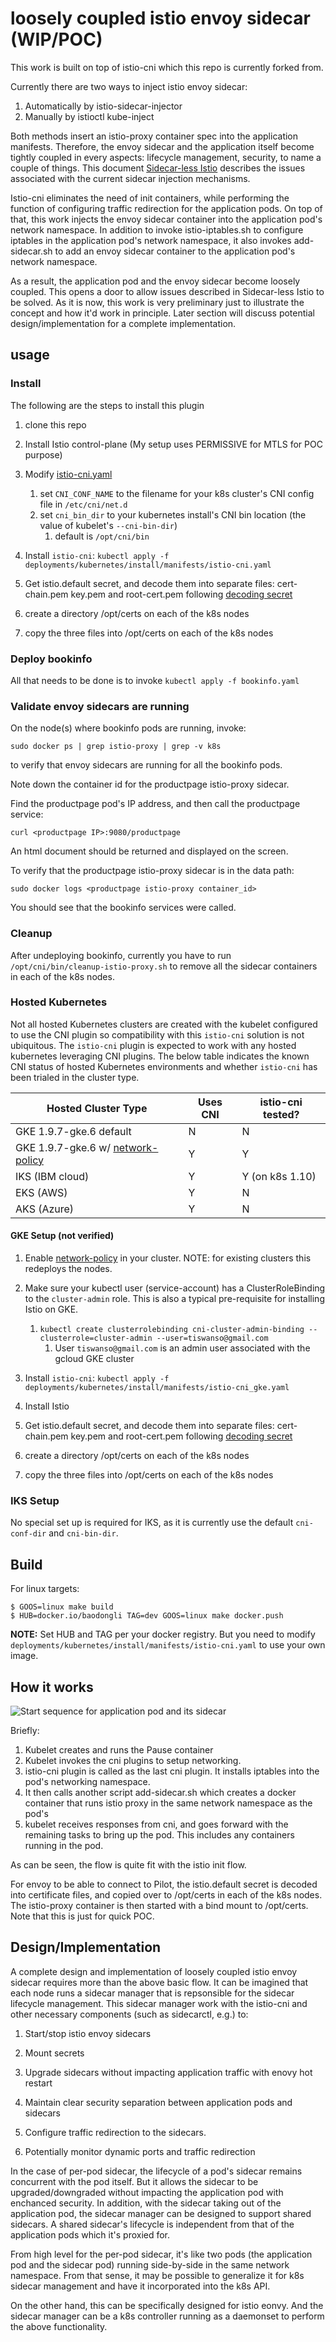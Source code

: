 # loosely coupled istio envoy sidecar (WIP/POC)

This work is built on top of istio-cni which this repo is currently forked from.

Currently there are two ways to inject istio envoy sidecar:

1. Automatically by istio-sidecar-injector
1. Manually by istioctl kube-inject

Both methods insert an istio-proxy container spec into the application
manifests. Therefore, the envoy sidecar and the application itself become
tightly coupled in every aspects: lifecycle management, security, to name a
couple of things. This document [Sidecar-less Istio](https://docs.google.com/document/d/1vb9qIKTNnODWo_Uij2BGDrFj6gVygllRq5zrXmniLxc/edit#heading=h.qex63c29z2to)
describes the issues associated with the current sidecar injection mechanisms.

Istio-cni eliminates the need of init containers, while performing the function
of configuring traffic redirection for the application pods. On top of that,
this work injects the envoy sidecar container into the application pod's network
namespace. In addition to invoke istio-iptables.sh to configure iptables in the
application pod's network namespace, it also invokes add-sidecar.sh to add an
envoy sidecar container to the application pod's network namespace.

As a result, the application pod and the envoy sidecar become loosely coupled.
This opens a door to allow issues described in Sidecar-less Istio to be solved.
As it is now, this work is very preliminary just to illustrate the concept and
how it'd work in principle. Later section will discuss potential
design/implementation for a complete implementation.

## usage
### Install
The following are the steps to install this plugin

1. clone this repo

1. Install Istio control-plane (My setup uses PERMISSIVE for MTLS for POC
   purpose)

1. Modify [istio-cni.yaml](deployments/kubernetes/install/manifests/istio-cni.yaml)
   1. set `CNI_CONF_NAME` to the filename for your k8s cluster's CNI config file in `/etc/cni/net.d`
   1. set `cni_bin_dir` to your kubernetes install's CNI bin location (the value of kubelet's `--cni-bin-dir`)
      1. default is `/opt/cni/bin`

1. Install `istio-cni`: `kubectl apply -f deployments/kubernetes/install/manifests/istio-cni.yaml`

1. Get istio.default secret, and decode them into separate files: cert-chain.pem
   key.pem and root-cert.pem following [decoding
   secret](https://kubernetes.io/docs/concepts/configuration/secret/#decoding-a-secret)

1. create a directory /opt/certs on each of the k8s nodes

1. copy the three files into /opt/certs on each of the k8s nodes

### Deploy bookinfo

All that needs to be done is to invoke `kubectl apply -f bookinfo.yaml`

### Validate envoy sidecars are running

On the node(s) where bookinfo pods are running, invoke:

```
sudo docker ps | grep istio-proxy | grep -v k8s
```
to verify that envoy sidecars are running for all the bookinfo pods.

Note down the container id for the productpage istio-proxy sidecar.

Find the productpage pod's IP address, and then call the productpage service:

```
curl <productpage IP>:9080/productpage
```

An html document should be returned and displayed on the screen.

To verify that the productpage istio-proxy sidecar is in the data path:

```
sudo docker logs <productpage istio-proxy container_id>
```

You should see that the bookinfo services were called.

### Cleanup

After undeploying bookinfo, currently you have to run
`/opt/cni/bin/cleanup-istio-proxy.sh` to remove all the sidecar containers in
each of the k8s nodes. 

### Hosted Kubernetes

Not all hosted Kubernetes clusters are created with the kubelet configured to use the CNI plugin so
compatibility with this `istio-cni` solution is not ubiquitous.  The `istio-cni` plugin is expected
to work with any hosted kubernetes leveraging CNI plugins.  The below table indicates the known CNI status
of hosted Kubernetes environments and whether `istio-cni` has been trialed in the cluster type.

| Hosted Cluster Type | Uses CNI | istio-cni tested? |
|---------------------|----------|-------------------|
| GKE 1.9.7-gke.6 default | N | N |
| GKE 1.9.7-gke.6 w/ [network-policy](https://cloud.google.com/kubernetes-engine/docs/how-to/network-policy) | Y | Y |
| IKS (IBM cloud) | Y | Y (on k8s 1.10) |
| EKS (AWS) | Y | N |
| AKS (Azure) | Y | N |

#### GKE Setup (not verified)

1. Enable [network-policy](https://cloud.google.com/kubernetes-engine/docs/how-to/network-policy) in your cluster.  NOTE: for existing clusters this redeploys the nodes.

1. Make sure your kubectl user (service-account) has a ClusterRoleBinding to the `cluster-admin` role.  This is also a typical pre-requisite for installing Istio on GKE.
   1. `kubectl create clusterrolebinding cni-cluster-admin-binding --clusterrole=cluster-admin --user=tiswanso@gmail.com`
      1. User `tiswanso@gmail.com` is an admin user associated with the gcloud GKE cluster

1. Install `istio-cni`: `kubectl apply -f deployments/kubernetes/install/manifests/istio-cni_gke.yaml`

1. Install Istio

1. Get istio.default secret, and decode them into separate files: cert-chain.pem
   key.pem and root-cert.pem following [decoding
   secret](https://kubernetes.io/docs/concepts/configuration/secret/#decoding-a-secret)

1. create a directory /opt/certs on each of the k8s nodes

1. copy the three files into /opt/certs on each of the k8s nodes

### IKS Setup

No special set up is required for IKS, as it is currently use the default `cni-conf-dir` and `cni-bin-dir`.

## Build

For linux targets:

```
$ GOOS=linux make build
$ HUB=docker.io/baodongli TAG=dev GOOS=linux make docker.push
```

**NOTE:** Set HUB and TAG per your docker registry. But you need to modify
`deployments/kubernetes/install/manifests/istio-cni.yaml` to use your
own image.

## How it works
![Start sequence for application pod and its sidecar](pod-sidecar-start.png)

Briefly:
1. Kubelet creates and runs the Pause container
1. Kubelet invokes the cni plugins to setup networking. 
1. istio-cni plugin is called as the last cni plugin. It installs iptables into
   the pod's networking namespace.
1. It then calls another script add-sidecar.sh which creates a docker container
   that runs istio proxy in the same network namespace as the pod's
1. kubelet receives responses from cni, and goes forward with the remaining
   tasks to bring up the pod. This includes any containers running in the pod.

As can be seen, the flow is quite fit with the istio init flow.

For envoy to be able to connect to Pilot, the istio.default secret is decoded
into certificate files, and copied over to /opt/certs in each of the k8s nodes.
The istio-proxy container is then started with a bind mount to /opt/certs. Note
that this is just for quick POC.

## Design/Implementation
A complete design and implementation of loosely coupled istio envoy sidecar
requires more than the above basic flow. It can be imagined that each node runs
a sidecar manager that is repsonsible for the sidecar lifecycle management. This
sidecar manager work with the istio-cni and other necessary components (such
as sidecarctl, e.g.) to:

1. Start/stop istio envoy sidecars

1. Mount secrets

1. Upgrade sidecars without impacting application traffic with enovy hot restart

1. Maintain clear security separation between application pods and sidecars

1. Configure traffic redirection to the sidecars.

1. Potentially monitor dynamic ports and traffic redirection 

In the case of per-pod sidecar, the lifecycle of a pod's sidecar remains
concurrent with the pod itself. But it allows the sidecar to be
upgraded/downgraded without impacting the application pod with enchanced
security. In addition, with the sidecar taking out of the application pod, the
sidecar manager can be designed to support shared sidecars. A shared sidecar's
lifecycle is independent from that of the application pods which it's proxied
for.

From high level for the per-pod sidecar, it's like two pods (the application pod
and the sidecar pod) running side-by-side in the same network namespace. From
that sense, it may be possible to generalize it for k8s sidecar management and
have it incorporated into the k8s API.

On the other hand, this can be specifically designed for istio eonvy. And the
sidecar manager can be a k8s controller running as a daemonset to perform the
above functionality.
